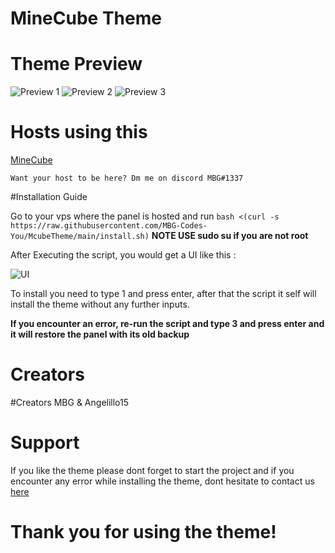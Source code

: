 # MineCube Theme

# Theme Preview
![Preview 1](https://media.discordapp.net/attachments/1075803460169113630/1079400566008061992/image.png?width=1342&height=671)
![Preview 2](https://media.discordapp.net/attachments/1075803460169113630/1079407558797840455/image.png?width=1336&height=671)
![Preview 3](https://media.discordapp.net/attachments/1059058614263881788/1079408452977303623/image.png?width=1340&height=671)

# Hosts using this

[MineCube](https://discord.gg/WvzNPpKr)

`Want your host to be here? Dm me on discord MBG#1337`

#Installation Guide

Go to your vps where the panel is hosted and run
```bash <(curl -s https://raw.githubusercontent.com/MBG-Codes-You/McubeTheme/main/install.sh)```
**NOTE USE sudo su if you are not root**

After Executing the script, you would get a UI like this :

![UI](https://media.discordapp.net/attachments/954377411041054750/1079437328596082759/image.png)

To install you need to type 1 and press enter, after that the script it self will install the theme without any further inputs.

**If you encounter an error, re-run the script and type 3 and press enter and it will restore the panel with its old backup**

# Creators
#Creators
MBG & Angelillo15

# Support
If you like the theme please dont forget to start the project and if you encounter any error while installing the theme, dont hesitate to contact us [here](https://discord.gg/n93Jk69ge5)

# Thank you for using the theme!
